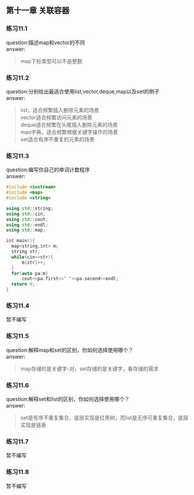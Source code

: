 ## 第十一章 关联容器

### 练习11.1 
  question:描述map和vector的不同  
  answer:  
  >map下标类型可以不是整数

### 练习11.2
  question:分别给出最适合使用list,vector,deque,map以及set的例子   
  answer:  
  >list，适合频繁插入删除元素的场景  
  >vector适合频繁访问元素的场景  
  >deque适合频繁在头尾插入删除元素的场景  
  >mao字典，适合频繁根据关键字操作的场景  
  >set适合有序不重复的元素的场景

### 练习11.3
  question:编写你自己的单词计数程序   
  answer:  
  ```cpp
  #include <iostream>
#include <map>
#include <string>

using std::string;
using std::cin;
using std::cout;
using std::endl;
using std::map;

int main(){
    map<string,int> m;
    string str;
    while(cin>>str){
        m[str]++;
    }
    for(auto pa:m)
        cout<<pa.first<<" "<<pa.second<<endl;
    return 0;
}
```

### 练习11.4
  暂不编写
  
### 练习11.5
  question:解释map和set的区别，你如何选择使用哪个？  
  answer:  
  >map存储的是关键字-对，set存储的是关键字，看存储的需求  

### 练习11.6
  question:解释set和list的区别，你如何选择使用哪个？  
  answer:  
  >set是有序不重复集合，底层实现是红黑树，而list是无序可重复集合，底层实现是链表  

### 练习11.7
  暂不编写
  
### 练习11.8
  暂不编写
  

